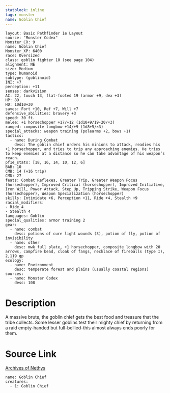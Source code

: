 ```yaml
---
statblock: inline
tags: monster
name: Goblin Chief
---
```

```statblock
layout: Basic Pathfinder 1e Layout
source: "Monster Codex"
Monster_CR: 9
name: Goblin Chief
Monster_XP: 6400
race: Oversized
class: goblin fighter 10 (see page 104)
alignment: NE
size: Medium
type: humanoid
subtype: (goblinoid)
INI: +7
perception: +11
senses: darkvision
AC: 22, touch 13, flat-footed 19 (armor +9, dex +3)
HP: 89
HD: 10d10+30
saves: Fort +10, Ref +7, Will +7
defensive_abilities: bravery +3
speed: 30 ft.
melee: +1 horsechopper +17/+12 (1d10+9/19-20/×3)
ranged: composite longbow +14/+9 (1d8+5/×3)
special_attacks: weapon training (polearms +2, bows +1)
tactics:
  - name: During Combat
    desc: The goblin chief orders his minions to attack, readies his +1 horsechopper, and tries to trip any approaching enemies. He tries to keep enemies at a distance so he can take advantage of his weapon’s reach.
pf1e_stats: [18, 16, 14, 10, 12, 6]
BAB: 10
CMB: 14 (+16 trip)
CMD: 27
feats: Combat Reflexes, Greater Trip, Greater Weapon Focus (horsechopper), Improved Critical (horsechopper), Improved Initiative, Iron Will, Power Attack, Step Up, Tripping Strike, Weapon Focus (horsechopper), Weapon Specialization (horsechopper)
skills: Intimidate +6, Perception +11, Ride +4, Stealth +9
racial_modifiers:
- Ride 4
- Stealth 4
languages: Goblin
special_qualities: armor training 2
gear:
  - name: combat
    desc: potions of cure light wounds (3), potion of fly, potion of invisibility
  - name: other
    desc: mwk full plate, +1 horsechopper, composite longbow with 20 arrows, campfire bead, cloak of fangs, necklace of fireballs (type I), 2,119 gp
ecology:
  - name: Environment
    desc: temperate forest and plains (usually coastal regions)
sources:
  - name: Monster Codex
    desc: 108
```
# Description
A massive brute, the goblin chief gets the best food and treasure that the tribe collects. Some lesser goblins test their mighty chief by returning from a raid empty-handed but full-bellied-this almost always ends poorly for them.
# Source Link
[Archives of Nethys](https://aonprd.com/MonsterDisplay.aspx?ItemName=Goblin%20Chief)
```encounter-table
name: Goblin Chief
creatures:
  - 1: Goblin Chief
```
